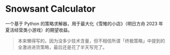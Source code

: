# Snowsant Calculator

一个基于 Python 的策略求解器，用于最大化《雪雉的小店》（明日方舟 2023 年夏活经营类小游戏）的期望收益。

> 本来懒得写的，因为没多少技术含量，但不相信所谓「终极策略」中提到的全激进进货策略，最后还是花了半天写完了。
